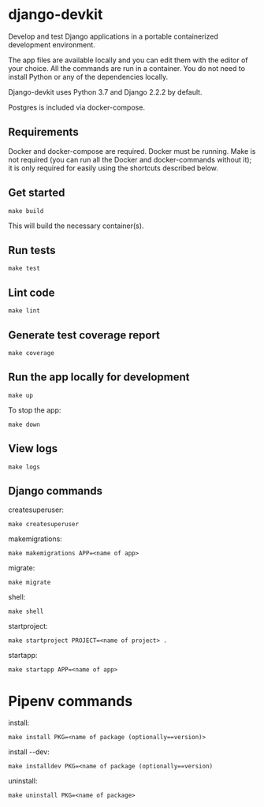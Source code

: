 # django-devkit
Develop and test Django applications in a portable containerized development environment.

The app files are available locally and you can edit them with the editor of your choice. All the commands are run in a container. You do not need to install Python or any of the dependencies locally.

Django-devkit uses Python 3.7 and Django 2.2.2 by default.

Postgres is included via docker-compose.

## Requirements
Docker and docker-compose are required. Docker must be running. Make is not required (you can run all the Docker and docker-commands without it); it is only required for easily using the shortcuts described below.

## Get started
```shell
make build
```
This will build the necessary container(s).

## Run tests
```shell
make test
```

## Lint code
```shell
make lint
```

## Generate test coverage report
```shell
make coverage
```

## Run the app locally for development
```shell
make up
```

To stop the app:
```shell
make down
```

## View logs
```shell
make logs
```

## Django commands
createsuperuser:
```shell
make createsuperuser
```

makemigrations:
```shell
make makemigrations APP=<name of app>
```

migrate:
```shell
make migrate
```

shell:
```shell
make shell
```

startproject:
```shell
make startproject PROJECT=<name of project> .
```

startapp:
```shell
make startapp APP=<name of app>
```

# Pipenv commands
install:
```shell
make install PKG=<name of package (optionally==version)>
```

install --dev:
```shell
make installdev PKG=<name of package (optionally==version)
```

uninstall:
```shell
make uninstall PKG=<name of package>
```

